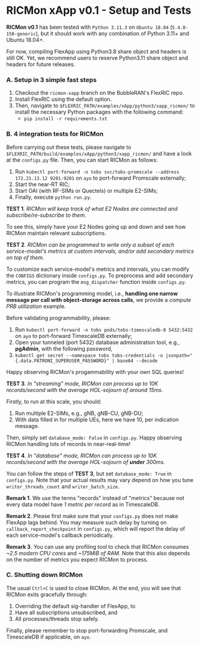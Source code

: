 # RICMon xApp v0.1 - Setup and Tests

**RICMon v0.1** has been tested with `Python 3.11.3` on `Ubuntu 18.04` (`5.4.0-150-generic`), but it should work with any combination of Python 3.11+ and Ubuntu 18.04+.

For now, compiling FlexApp using Python3.8 share object and headers is still OK. Yet, we recommend users to reserve Python3.11 share object and headers for future releases.

### A. Setup in 3 simple fast steps
1. Checkout the `ricmon-xapp` branch on the BubbleRAN's FlexRIC repo.
2. Install FlexRIC using the default option.
3. Then, navigate to `$FLEXRIC_PATH/examples/xApp/python3/xapp_ricmon/` to install the necessary Python packages with the following command:
    * `pip install -r requirements.txt`

### B. 4 integration tests for RICMon
Before carrying out these tests, please navigate to `$FLEXRIC_PATH/build/examples/xApp/python3/xapp_ricmon/` and have a look at the `configs.py` file. Then, you can start RICMon as follows:
1. Run `kubectl port-forward -n tobs svc/tobs-promscale --address 172.21.13.12 9201:9201` on `ayo` to port-forward Promscale externally;
2. Start the near-RT RIC;
3. Start OAI (with RF-SIMs or Quectels) or multiple E2-SIMs;
4. Finally, execute `python run.py`.

**TEST 1**. _RICMon will keep track of what E2 Nodes are connected and subscribe/re-subscribe to them_.

To see this, simply have your E2 Nodes going up and down and see how RICMon maintain relevant subscriptions.

**TEST 2**. _RICMon can be programmed to write only a subset of each service-model's metrics at custom intervals, and/or add secondary metrics on top of them_.

To customize each service-model's metrics and intervals, you can modify the `CONFIGS` dictionary inside `configs.py`. To preprocess and add secondary metrics, you can program the `msg_dispatcher` function inside `configs.py`. 

To illustrate RICMon's programming model, i.e., **handling one narrow message per call with object-storage across calls**, we provide a _compute PRB utilization_ example.

Before validating programmability, please:
1. Run `kubectl port-forward -n tobs pods/tobs-timescaledb-0 5432:5432` on `ayo` to port-forward TimescaleDB externally;
2. Open your tunneled (port 5432) database administration tool, e.g., **pgAdmin**, with the following password,
3. `kubectl get secret --namespace tobs tobs-credentials -o jsonpath="{.data.PATRONI_SUPERUSER_PASSWORD}" | base64 --decode`

Happy observing RICMon's progammability with your own SQL queries!

**TEST 3**. _In "streaming" mode, RICMon can process up to 10K records/second with the average HOL-sojourn of around 15ms_.

Firstly, to run at this scale, you should:
1. Run multiple E2-SIMs, e.g., gNB, gNB-CU, gNB-DU;
2. With data filled in for multiple UEs, here we have 10, per indication message.

Then, simply set `database_mode: False` in `configs.py`. Happy observing RICMon handling lots of records in near-real-time!

**TEST 4**. _In "database" mode, RICMon can process up to 10K records/second with the average HOL-sojourn of **under** 300ms_.

You can follow the steps of **TEST 3**, but set `database_mode: True` in `configs.py`. Note that your actual results may vary depend on how you tune `writer_threads_count` and `writer_batch_size`.

**Remark 1**. We use the terms "records" instead of "metrics" because not every data model have _1 metric per record_ as in TimescaleDB.

**Remark 2**. Please first make sure that your `configs.py` does not make FlexApp lags behind. You may measure such delay by turning on `callback_report_checkpoint` in `configs.py`, which will report the delay of each service-model's callback periodically.

**Remark 3**. You can use any profiling tool to check that RICMon consumes *~2.5 modern CPU cores* and *~175MiB of RAM*. Note that this also depends on the number of metrics you expect RICMon to process.

### C. Shutting down RICMon
The usual `Ctrl+C` is used to close RICMon. At the end, you will see that RICMon exits gracefully through:
1. Overriding the default sig-handler of FlexApp, to
2. Have all subscriptions unsubscribed, and
3. All processes/threads stop safely.

Finally, please remember to stop port-forwarding Promscale, and TimescaleDB if applicable, on `ayo`.
